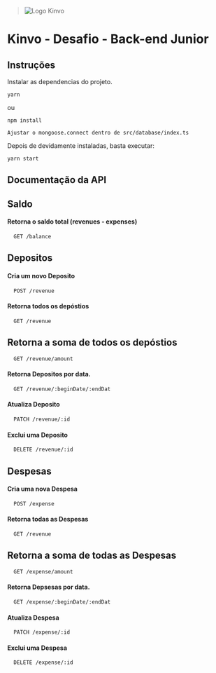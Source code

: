 > ![Logo Kinvo](https://github.com/cbfranca/kinvo-front-end-test/blob/master/logo.svg)

# Kinvo - Desafio - Back-end Junior

## Instruções

Instalar as dependencias do projeto.

```
yarn
```

ou

```
npm install
```

```
Ajustar o mongoose.connect dentro de src/database/index.ts
```

Depois de devidamente instaladas, basta executar:

```
yarn start
```

## Documentação da API

## Saldo

#### Retorna o saldo total (revenues - expenses)

```
  GET /balance
```

## Depositos

#### Cria um novo Deposito

```
  POST /revenue
```

#### Retorna todos os depóstios

```
  GET /revenue
```

## Retorna a soma de todos os depóstios

```
  GET /revenue/amount
```

#### Retorna Depositos por data.

```
  GET /revenue/:beginDate/:endDat
```

#### Atualiza Deposito

```
  PATCH /revenue/:id
```

#### Exclui uma Deposito

```
  DELETE /revenue/:id
```

## Despesas

#### Cria uma nova Despesa

```
  POST /expense
```

#### Retorna todas as Despesas

```
  GET /revenue
```

## Retorna a soma de todas as Despesas

```
  GET /expense/amount
```

#### Retorna Depsesas por data.

```
  GET /expense/:beginDate/:endDat
```

#### Atualiza Despesa

```
  PATCH /expense/:id
```

#### Exclui uma Despesa

```
  DELETE /expense/:id
```
